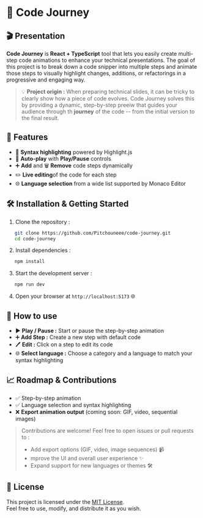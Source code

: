 # 🚀 Code Journey

## 🎬 Presentation

**Code Journey** is **React + TypeScript** tool that lets you easily create multi-step code animations to enhance your technical presentations. The goal of this project is to break down a code snipper into multiple steps and animate those steps to visually highlight changes, additions, or refactorings in a progressive and engaging way.

> 💡 **Project origin :**
> When preparing technical slides, it can be tricky to clearly show how a piece of code evolves. Code Journey solves this by providing a dynamic, step-by-step preeiw that guides your audience through th **journey** of the code -- from the initial version to the final result.

## 🌟 Features

* 🎨 **Syntax highlighting** powered by Highlight.js
* 🔄 **Auto-play** with **Play/Pause** controls
* ➕ **Add** and 🗑️ **Remove** code steps dynamically
* ✏️ **Live editing**of the code for each step
* 🌐 **Language selection** from a wide list supported by Monaco Editor

## 🛠️ Installation & Getting Started

1. Clone the repository :
  
```bash
   git clone https://github.com/Pitchouneee/code-journey.git
   cd code-journey
   ```

2. Install dependencies : 

```bash
   npm install
   ```

3. Start the development server :

```bash
   npm run dev
   ```

4. Open your browser at `http://localhost:5173` 🌐

## 🚀 How to use

* ▶️ **Play / Pause :** Start or pause the step-by-step animation
* ➕ **Add Step :** Create a new step with default code
* 🖊️ **Edit :** Click on a step to edit its code
* 🌐 **Select language :** Choose a category and a language to match your syntax highlighting

## 📈 Roadmap & Contributions

* ✅ Step-by-step animation
* ✅  Language selection and syntax highlighting
* ❌ **Export animation output** (coming soon: GIF, video, sequential images)

> Contributions are welcome! Feel free to open issues or pull requests to :
>
> * Add export options (GIF, video, image sequences) 📹
> * mprove the UI and overall user experience ✨
> * Expand support for new languages or themes 🛠️

## 📜 License

This project is licensed under the [MIT License](./LICENSE).  
Feel free to use, modify, and distribute it as you wish.
